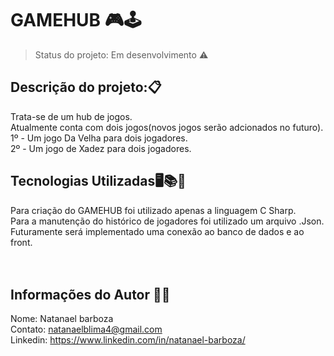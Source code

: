 <h1> GAMEHUB 🎮🕹️</h1>

> Status do projeto: Em desenvolvimento ⚠️

<h2>Descrição do projeto:📋</h2>

<p2>Trata-se de um hub de jogos.<br></p2>
<p2>Atualmente conta com dois jogos(novos jogos serão adcionados no futuro).</p2><br>
<p2>1º - Um jogo Da Velha para dois jogadores.</p2><br>
<p2>2º - Um jogo de Xadez para dois jogadores.</p2><br>

<h2>Tecnologias Utilizadas🖥️📚🚀</h2>
<p5>Para criação do GAMEHUB foi utilizado apenas a linguagem C Sharp.<br>
Para a manutenção do histórico de jogadores foi utilizado um arquivo .Json.<br>
Futuramente será implementado uma conexão ao banco de dados e ao front.</p5>
<br><br><br>

<h2>Informações do Autor 🧑‍💻</h2>

<p5>Nome: Natanael barboza<br>
Contato: natanaelblima4@gmail.com<br>
Linkedin: https://www.linkedin.com/in/natanael-barboza/</p5>
